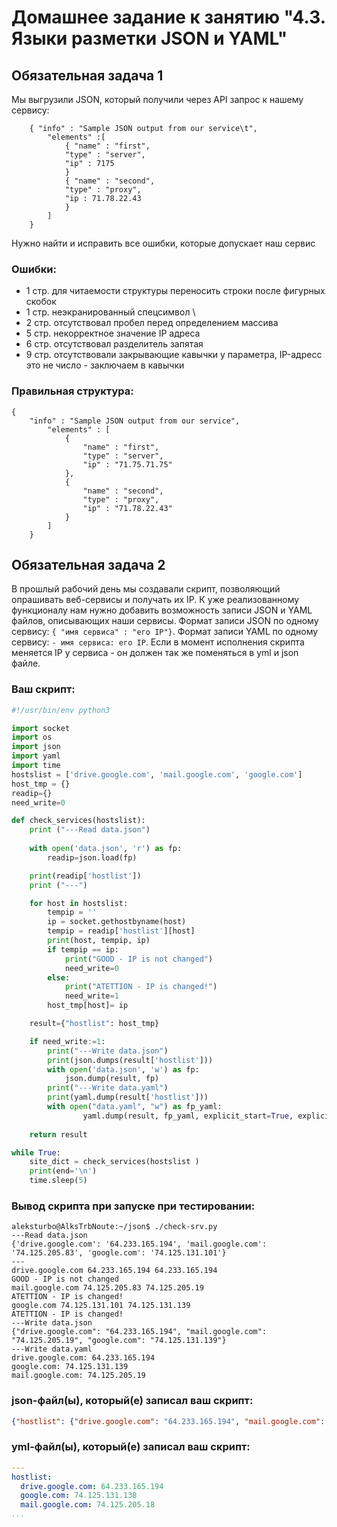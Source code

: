 # Домашнее задание к занятию "4.3. Языки разметки JSON и YAML"


## Обязательная задача 1
Мы выгрузили JSON, который получили через API запрос к нашему сервису:
```
    { "info" : "Sample JSON output from our service\t",
        "elements" :[
            { "name" : "first",
            "type" : "server",
            "ip" : 7175 
            }
            { "name" : "second",
            "type" : "proxy",
            "ip : 71.78.22.43
            }
        ]
    }
```
  Нужно найти и исправить все ошибки, которые допускает наш сервис

###   Ошибки:
- 1 стр. для читаемости структуры переносить строки после фигурных скобок
- 1 стр. неэкранированный спецсимвол \
- 2 стр. отсутствовал пробел перед определением массива
- 5 стр. некорректное значение IP адреса
- 6 стр. отсутствовал разделитель запятая
- 9 стр. отсутствовали закрывающие кавычки у параметра, IP-адресс это не число - заключаем в кавычки

### Правильная структура:
```
{
    "info" : "Sample JSON output from our service",    
        "elements" : [                      
            { 
                "name" : "first",
                "type" : "server",
                "ip" : "71.75.71.75" 
            },                      
            { 
                "name" : "second",
                "type" : "proxy",
                "ip" : "71.78.22.43"  
            }
        ]
    }
``` 

## Обязательная задача 2
В прошлый рабочий день мы создавали скрипт, позволяющий опрашивать веб-сервисы и получать их IP. К уже реализованному функционалу нам нужно добавить возможность записи JSON и YAML файлов, описывающих наши сервисы. Формат записи JSON по одному сервису: `{ "имя сервиса" : "его IP"}`. Формат записи YAML по одному сервису: `- имя сервиса: его IP`. Если в момент исполнения скрипта меняется IP у сервиса - он должен так же поменяться в yml и json файле.

### Ваш скрипт:
```python
#!/usr/bin/env python3

import socket
import os
import json
import yaml
import time
hostslist = ['drive.google.com', 'mail.google.com', 'google.com']
host_tmp = {}
readip={}
need_write=0

def check_services(hostslist):
	print ("---Read data.json")
	
	with open('data.json', 'r') as fp:
		readip=json.load(fp)

	print(readip['hostlist'])
	print ("---")

	for host in hostslist:
		tempip = ''
		ip = socket.gethostbyname(host)
		tempip = readip['hostlist'][host]
		print(host, tempip, ip)
		if tempip == ip:
			print("GOOD - IP is not changed")
			need_write=0
		else:
			print("ATETTION - IP is changed!")
			need_write=1
		host_tmp[host]= ip

	result={"hostlist": host_tmp}

	if need_write:=1:
		print("---Write data.json")
		print(json.dumps(result['hostlist']))
		with open('data.json', 'w') as fp:
			json.dump(result, fp)
		print("---Write data.yaml")
		print(yaml.dump(result['hostlist']))
		with open("data.yaml", "w") as fp_yaml:
				yaml.dump(result, fp_yaml, explicit_start=True, explicit_end=True)
			
	return result

while True:
	site_dict = check_services(hostslist )
	print(end='\n')
	time.sleep(5)
```

### Вывод скрипта при запуске при тестировании:
```
aleksturbo@AlksTrbNoute:~/json$ ./check-srv.py
---Read data.json
{'drive.google.com': '64.233.165.194', 'mail.google.com': '74.125.205.83', 'google.com': '74.125.131.101'}
---
drive.google.com 64.233.165.194 64.233.165.194
GOOD - IP is not changed
mail.google.com 74.125.205.83 74.125.205.19
ATETTION - IP is changed!
google.com 74.125.131.101 74.125.131.139
ATETTION - IP is changed!
---Write data.json
{"drive.google.com": "64.233.165.194", "mail.google.com": "74.125.205.19", "google.com": "74.125.131.139"}
---Write data.yaml
drive.google.com: 64.233.165.194
google.com: 74.125.131.139
mail.google.com: 74.125.205.19
```

### json-файл(ы), который(е) записал ваш скрипт:
```json
{"hostlist": {"drive.google.com": "64.233.165.194", "mail.google.com": "74.125.205.18", "google.com": "74.125.131.138"}}
```

### yml-файл(ы), который(е) записал ваш скрипт:
```yaml
---
hostlist:
  drive.google.com: 64.233.165.194
  google.com: 74.125.131.138
  mail.google.com: 74.125.205.18
...

```
